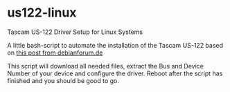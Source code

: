 # us122-linux
Tascam US-122 Driver Setup for Linux Systems


A little bash-script to automate the installation of the Tascam US-122 based on [this post from debianforum.de](https://debianforum.de/forum/viewtopic.php?f=25&t=154286&sid=06c30f7db54f10ee354648a81cfa4721&start=30#p1036200)

This script will download all needed files, extract the Bus and Device Number of your device and configure the driver.
Reboot after the script has finished and you should be good to go.
